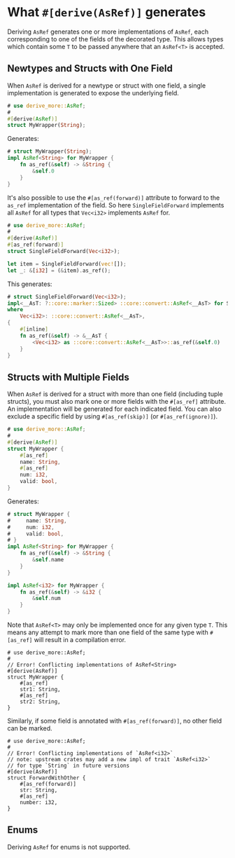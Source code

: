 # What `#[derive(AsRef)]` generates

Deriving `AsRef` generates one or more implementations of `AsRef`, each
corresponding to one of the fields of the decorated type.
This allows types which contain some `T` to be passed anywhere that an
`AsRef<T>` is accepted.




## Newtypes and Structs with One Field

When `AsRef` is derived for a newtype or struct with one field, a single
implementation is generated to expose the underlying field.

```rust
# use derive_more::AsRef;
#
#[derive(AsRef)]
struct MyWrapper(String);
```

Generates:

```rust
# struct MyWrapper(String);
impl AsRef<String> for MyWrapper {
    fn as_ref(&self) -> &String {
        &self.0
    }
}
```

It's also possible to use the `#[as_ref(forward)]` attribute to forward
to the `as_ref` implementation of the field. So here `SingleFieldForward`
implements all `AsRef` for all types that `Vec<i32>` implements `AsRef` for.

```rust
# use derive_more::AsRef;
#
#[derive(AsRef)]
#[as_ref(forward)]
struct SingleFieldForward(Vec<i32>);

let item = SingleFieldForward(vec![]);
let _: &[i32] = (&item).as_ref();
```

This generates:

```rust
# struct SingleFieldForward(Vec<i32>);
impl<__AsT: ?::core::marker::Sized> ::core::convert::AsRef<__AsT> for SingleFieldForward
where
    Vec<i32>: ::core::convert::AsRef<__AsT>,
{
    #[inline]
    fn as_ref(&self) -> &__AsT {
        <Vec<i32> as ::core::convert::AsRef<__AsT>>::as_ref(&self.0)
    }
}
```




## Structs with Multiple Fields

When `AsRef` is derived for a struct with more than one field (including tuple
structs), you must also mark one or more fields with the `#[as_ref]` attribute.
An implementation will be generated for each indicated field.
You can also exclude a specific field by using `#[as_ref(skip)]` (or `#[as_ref(ignore)]`).

```rust
# use derive_more::AsRef;
#
#[derive(AsRef)]
struct MyWrapper {
    #[as_ref]
    name: String,
    #[as_ref]
    num: i32,
    valid: bool,
}
```

Generates:

```rust
# struct MyWrapper {
#     name: String,
#     num: i32,
#     valid: bool,
# }
impl AsRef<String> for MyWrapper {
    fn as_ref(&self) -> &String {
        &self.name
    }
}

impl AsRef<i32> for MyWrapper {
    fn as_ref(&self) -> &i32 {
        &self.num
    }
}
```

Note that `AsRef<T>` may only be implemented once for any given type `T`.
This means any attempt to mark more than one field of the same type with
`#[as_ref]` will result in a compilation error.

```rust,compile_fail
# use derive_more::AsRef;
#
// Error! Conflicting implementations of AsRef<String>
#[derive(AsRef)]
struct MyWrapper {
    #[as_ref]
    str1: String,
    #[as_ref]
    str2: String,
}
```

Similarly, if some field is annotated with `#[as_ref(forward)]`, no other
field can be marked.

```rust,compile_fail
# use derive_more::AsRef;
#
// Error! Conflicting implementations of `AsRef<i32>`
// note: upstream crates may add a new impl of trait `AsRef<i32>`
// for type `String` in future versions
#[derive(AsRef)]
struct ForwardWithOther {
    #[as_ref(forward)]
    str: String,
    #[as_ref]
    number: i32,
}
```

## Enums

Deriving `AsRef` for enums is not supported.

